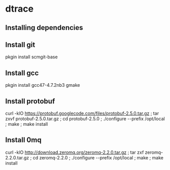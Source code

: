 dtrace
======

Installing dependencies
-----------------------

Install git
-----------
pkgin install scmgit-base

Install gcc
-----------
pkgin install gcc47-4.7.2nb3 gmake

Install protobuf
----------------
curl -klO https://protobuf.googlecode.com/files/protobuf-2.5.0.tar.gz ; 
tar zxvf protobuf-2.5.0.tar.gz ; 
cd protobuf-2.5.0 ; 
./configure --prefix /opt/local ; 
make ; 
make install

Install 0mq
-----------
curl -klO http://download.zeromq.org/zeromq-2.2.0.tar.gz ; 
tar zxf zeromq-2.2.0.tar.gz ; 
cd zeromq-2.2.0 ; 
./configure --prefix /opt/local ; 
make ; 
make install
